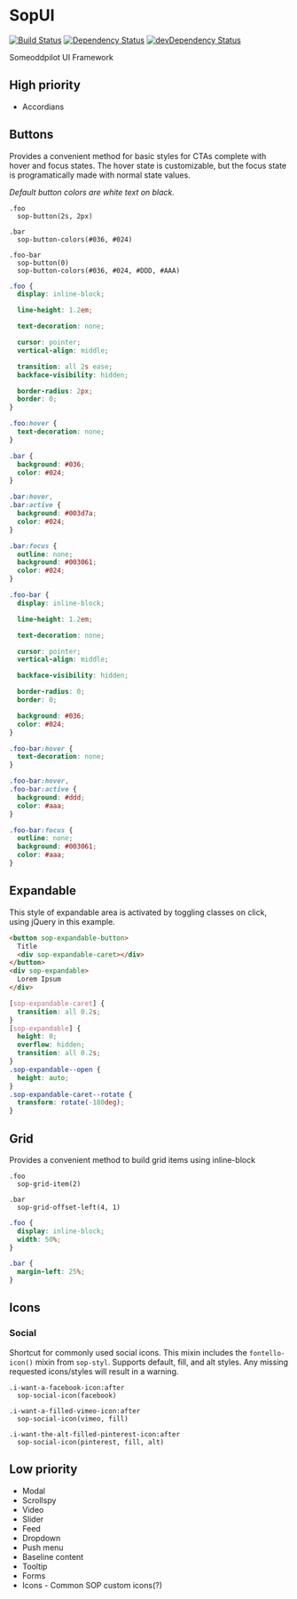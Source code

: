 # SopUI

[![Build Status](https://travis-ci.org/SomeoddpilotInc/SopUI.svg?branch=master)](https://travis-ci.org/SomeoddpilotInc/SopUI)
[![Dependency Status](https://david-dm.org/SomeoddpilotInc/SopUI.svg)](https://david-dm.org/SomeoddpilotInc/SopUI)
[![devDependency Status](https://david-dm.org/SomeoddpilotInc/SopUI/dev-status.svg)](https://david-dm.org/SomeoddpilotInc/SopUI#info=devDependencies)

Someoddpilot UI Framework

## High priority

* Accordians

##  Buttons

Provides a convenient method for basic styles for CTAs complete with hover and focus states. The hover state is customizable, but the focus state is programatically made with normal state values.

*Default button colors are white text on black.*

```stylus
.foo
  sop-button(2s, 2px)

.bar
  sop-button-colors(#036, #024)

.foo-bar
  sop-button(0)
  sop-button-colors(#036, #024, #DDD, #AAA)
```

```css
.foo {
  display: inline-block;

  line-height: 1.2em;

  text-decoration: none;

  cursor: pointer;
  vertical-align: middle;

  transition: all 2s ease;
  backface-visibility: hidden;

  border-radius: 2px;
  border: 0;
}

.foo:hover {
  text-decoration: none;
}

.bar {
  background: #036;
  color: #024;
}

.bar:hover,
.bar:active {
  background: #003d7a;
  color: #024;
}

.bar:focus {
  outline: none;
  background: #003061;
  color: #024;
}

.foo-bar {
  display: inline-block;

  line-height: 1.2em;

  text-decoration: none;

  cursor: pointer;
  vertical-align: middle;

  backface-visibility: hidden;

  border-radius: 0;
  border: 0;

  background: #036;
  color: #024;
}

.foo-bar:hover {
  text-decoration: none;
}

.foo-bar:hover,
.foo-bar:active {
  background: #ddd;
  color: #aaa;
}

.foo-bar:focus {
  outline: none;
  background: #003061;
  color: #aaa;
}
```
##  Expandable

This style of expandable area is activated by toggling classes on click, using jQuery in this example.

```html
<button sop-expandable-button>
  Title
  <div sop-expandable-caret></div>
</button>
<div sop-expandable>
  Lorem Ipsum
</div>
```

```css
[sop-expandable-caret] {
  transition: all 0.2s;
}
[sop-expandable] {
  height: 0;
  overflow: hidden;
  transition: all 0.2s;
}
.sop-expandable--open {
  height: auto;
}
.sop-expandable-caret--rotate {
  transform: rotate(-180deg);
}

```

##  Grid

Provides a convenient method to build grid items using inline-block

```stylus
.foo
  sop-grid-item(2)

.bar
  sop-grid-offset-left(4, 1)
```

```css
.foo {
  display: inline-block;
  width: 50%;
}

.bar {
  margin-left: 25%;
}
```

## Icons

### Social

Shortcut for commonly used social icons. This mixin includes the `fontello-icon()` mixin from `sop-styl`. Supports default, fill, and alt styles. Any missing requested icons/styles will result in a warning.

```stylus
.i-want-a-facebook-icon:after
  sop-social-icon(facebook)

.i-want-a-filled-vimeo-icon:after
  sop-social-icon(vimeo, fill)

.i-want-the-alt-filled-pinterest-icon:after
  sop-social-icon(pinterest, fill, alt)
```

## Low priority

* Modal
* Scrollspy
* Video
* Slider
* Feed
* Dropdown
* Push menu
* Baseline content
* Tooltip
* Forms
* Icons - Common SOP custom icons(?)
